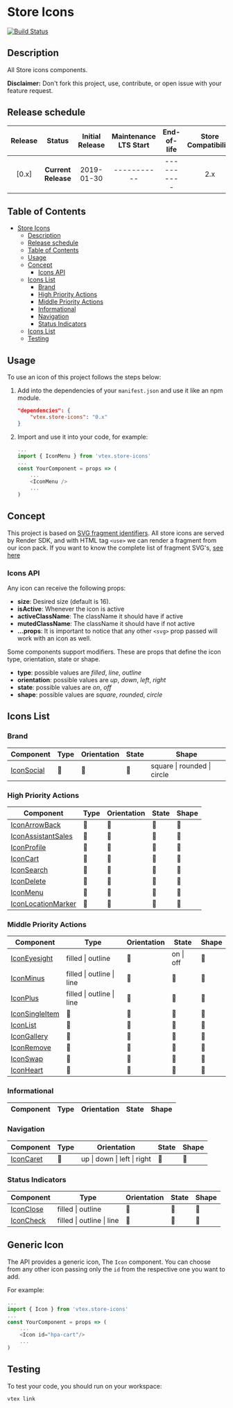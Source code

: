 # Store Icons

[![Build Status](https://travis-ci.org/vtex-apps/store-icons.svg?branch=master)](https://travis-ci.org/vtex-apps/store-icons)

## Description

All Store icons components.

**Disclaimer:** Don't fork this project, use, contribute, or open issue with your feature request.

## Release schedule

| Release |       Status        | Initial Release | Maintenance LTS Start | End-of-life | Store Compatibility |
| :-----: | :-----------------: | :-------------: | :-------------------: | :---------: | :-----------------: |
|  [0.x]  | **Current Release** |   2019-01-30    |      -----------      | ----------  |         2.x         |

## Table of Contents

- [Store Icons](#store-icons)
  - [Description](#description)
  - [Release schedule](#release-schedule)
  - [Table of Contents](#table-of-contents)
  - [Usage](#usage)
  - [Concept](#concept)
    - [Icons API](#icons-api)
  - [Icons List](#icons-list)
    - [Brand](#brand)
    - [High Priority Actions](#high-priority-actions)
    - [Middle Priority Actions](#middle-priority-actions)
    - [Informational](#informational)
    - [Navigation](#navigation)
    - [Status Indicators](#status-indicators)
  - [Icons List](#generic-icon)
  - [Testing](#testing)

## Usage

To use an icon of this project follows the steps below:

1. Add into the dependencies of your `manifest.json` and use it like an npm module.

   ```json
   "dependencies": {
       "vtex.store-icons": "0.x"
   }
   ```

2. Import and use it into your code, for example:
   ```js
   ...
   import { IconMenu } from 'vtex.store-icons'
   ...
   const YourComponent = props => (
       ...
       <IconMenu />
       ...
   )
   ```

## Concept

This project is based on [SVG fragment identifiers](https://css-tricks.com/svg-fragment-identifiers-work/). All store icons are served by Render SDK, and with HTML tag `<use>` we can render a fragment from our icon pack. If you want to know the complete list of fragment SVG's, [see here](https://github.com/vtex-apps/store-icons/blob/master/ICONPACK.md)

### Icons API

Any icon can receive the following props:

- **size**: Desired size (default is 16).
- **isActive**: Whenever the icon is active
- **activeClassName**: The className it should have if active
- **mutedClassName**: The className it should have if not active
- **...props**: It is important to notice that any other `<svg>` prop passed will work with an icon as well.

Some components support modifiers. These are props that define the icon type, orientation, state or shape.

- **type**: possible values are _filled_, _line_, _outline_
- **orientation**: possible values are _up_, _down_, _left_, _right_
- **state**: possible values are _on_, _off_
- **shape**: possible values are _square_, _rounded_, _circle_

## Icons List

### Brand

| Component | Type | Orientation | State| Shape |
| --- | --- | --- | --- | --- |
| [IconSocial](https://github.com/vtex-apps/store-icons/blob/feature/docs/react/IconSocial.js) | 🚫 | 🚫 | 🚫 | square \| rounded \| circle |

### High Priority Actions

| Component | Type | Orientation | State| Shape |
| --- | --- | --- | --- | --- |
| [IconArrowBack](https://github.com/vtex-apps/store-icons/blob/feature/docs/react/IconArrowBack.js) |  🚫 | 🚫 | 🚫 | 🚫 |
| [IconAssistantSales](https://github.com/vtex-apps/store-icons/blob/feature/docs/react/IconAssistantSales.js) | 🚫 | 🚫 | 🚫 | 🚫 |
| [IconProfile](https://github.com/vtex-apps/store-icons/blob/feature/docs/react/IconProfile.js) | 🚫 | 🚫 |  🚫 | 🚫 |
| [IconCart](https://github.com/vtex-apps/store-icons/blob/feature/docs/react/IconCart.js) | 🚫 | 🚫 | 🚫 | 🚫 |
| [IconSearch](https://github.com/vtex-apps/store-icons/blob/feature/docs/react/IconSearch.js)  |  🚫  | 🚫 | 🚫 | 🚫 |
| [IconDelete](https://github.com/vtex-apps/store-icons/blob/feature/docs/react/IconDelete.js) | 🚫 | 🚫 | 🚫 | 🚫 |
| [IconMenu](https://github.com/vtex-apps/store-icons/blob/feature/docs/react/IconMenu.js) | 🚫 | 🚫 | 🚫 | 🚫 |
| [IconLocationMarker](https://github.com/vtex-apps/store-icons/blob/feature/docs/react/IconLocationMarker.js) |  🚫  |  🚫 | 🚫 | 🚫 |

### Middle Priority Actions

| Component | Type | Orientation | State| Shape |
| --- | --- | --- | --- | --- |
| [IconEyesight](https://github.com/vtex-apps/store-icons/blob/feature/docs/react/IconEyesight.js) | filled \| outline | 🚫 | on \| off | 🚫 |
| [IconMinus](https://github.com/vtex-apps/store-icons/blob/feature/docs/react/IconMinus.js)      | filled \| outline \| line | 🚫 | 🚫 | 🚫 |
| [IconPlus](https://github.com/vtex-apps/store-icons/blob/feature/docs/react/IconPlus.js) | filled \| outline \| line | 🚫 | 🚫 | 🚫 |
| [IconSingleItem](https://github.com/vtex-apps/store-icons/blob/feature/docs/react/IconSingleItem.js) | 🚫 | 🚫 | 🚫 | 🚫 |
| [IconList](https://github.com/vtex-apps/store-icons/blob/feature/docs/react/IconList.js) | 🚫 | 🚫 | 🚫 | 🚫 |
| [IconGallery](https://github.com/vtex-apps/store-icons/blob/feature/docs/react/IconGallery.js) | 🚫 | 🚫 | 🚫 | 🚫 |
| [IconRemove](https://github.com/vtex-apps/store-icons/blob/feature/docs/react/IconRemove.js) | 🚫 |     🚫 |  🚫 | 🚫 |
| [IconSwap](https://github.com/vtex-apps/store-icons/blob/feature/docs/react/IconSwap.js) | 🚫 | 🚫 | 🚫 | 🚫 |
| [IconHeart](https://github.com/vtex-apps/store-icons/blob/feature/docs/react/IconHeart.js) |            🚫 | 🚫 | 🚫 | 🚫 |

### Informational

| Component | Type | Orientation | State| Shape |
| --- | --- | --- | --- | --- |

### Navigation

| Component | Type | Orientation | State| Shape |
| --- | --- | --- | --- | --- |
| [IconCaret](https://github.com/vtex-apps/store-icons/blob/feature/docs/react/IconCaret.js) | 🚫 | up \| down \| left \| right | 🚫 | 🚫 | true \| false |

### Status Indicators

| Component | Type | Orientation | State| Shape |
| --- | --- | --- | --- | --- |
| [IconClose](https://github.com/vtex-apps/store-icons/blob/feature/docs/react/IconClose.js) | filled \| outline | 🚫 | 🚫 | 🚫 |
| [IconCheck](https://github.com/vtex-apps/store-icons/blob/feature/docs/react/IconCheck.js) | filled \| outline \| line | 🚫 | 🚫 | 🚫 |

## Generic Icon

The API provides a generic icon, The `Icon` component. You can choose from any other icon passing only the `id` from the respective one you want to add.

For example:

```js
...
import { Icon } from 'vtex.store-icons'
...
const YourComponent = props => (
    ...
    <Icon id="hpa-cart"/>
    ...
)
```

## Testing

To test your code, you should run on your workspace:

```sh
vtex link
```
